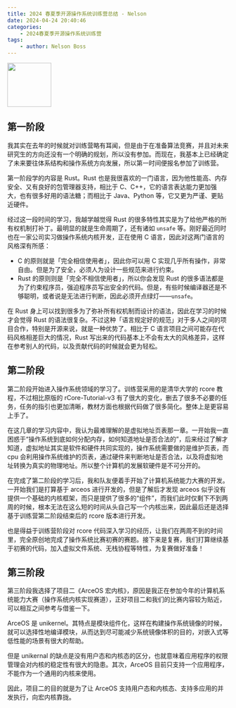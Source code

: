 ```yaml
---
title: 2024 春夏季开源操作系统训练营总结 - Nelson
date: 2024-04-24 20:40:46
categories:
    - 2024春夏季开源操作系统训练营
tags:
    - author: Nelson Boss
---
```


<img src="https://blog.bosswnx.xyz/images/profile.jpg" width="100" height="100">

## 第一阶段

我其实在去年的时候就对训练营略有耳闻，但是由于在准备算法竞赛，并且对未来研究生的方向还没有一个明确的规划，所以没有参加。而现在，我基本上已经确定了未来要往体系结构和操作系统方向发展，所以第一时间便报名参加了训练营。

第一阶段学的内容是 Rust。Rust 也是我很喜欢的一门语言，因为他性能高、内存安全、又有良好的包管理器支持，相比于 C、C++，它的语言表达能力更加强大，也有很多好用的语法糖；而相比于 Java、Python 等，它又更为严谨、更贴近硬件。

经过这一段时间的学习，我越学越觉得 Rust 的很多特性其实是为了给他严格的所有权机制打补丁。最明显的就是生命周期了，还有诸如 `unsafe` 等。刚好最近同时也在一家公司实习做操作系统内核开发，正在使用 C 语言，因此对这两门语言的风格深有所感：

- C 的原则就是「完全相信使用者」，因此你可以用 C 实现几乎所有操作，非常自由。但是为了安全，必须人为设计一些规范来进行约束。
- Rust 的原则则是「完全不相信使用者」，所以你会发现 Rust 的很多语法都是为了约束程序员，强迫程序员写出安全的代码。但是，有些时候编译器还是不够聪明，或者说是无法进行判断，因此必须开点绿灯——`unsafe`。

在 Rust 身上可以找到很多为了弥补所有权机制而设计的语法，因此在学习的时候才会觉得 Rust 的语法很复杂。不过这种「语言规定好的规范」对于多人之间的项目合作，特别是开源来说，就是一种优势了。相比于 C 语言项目之间可能存在代码风格相差巨大的情况，Rust 写出来的代码基本上不会有太大的风格差异，这样在参考别人的代码，以及贡献代码的时候就会更为轻松。

## 第二阶段

第二阶段开始进入操作系统领域的学习了。训练营采用的是清华大学的 rcore 教程，不过相比原版的 rCore-Tutorial-v3 有了很大的变化，删去了很多不必要的任务，任务的指引也更加清晰，教材方面也根据代码做了很多简化。整体上是更容易上手了。

在这几章的学习内容中，我认为最难理解的是虚拟地址页表那一章。一开始我一直困惑于“操作系统到底如何分配内存，如何知道地址是否合法的”，后来经过了解才知道，虚拟地址其实是软件和硬件共同实现的，操作系统需要做的是维护页表，而 cpu 会利用操作系统维护的页表，通过硬件来判断地址是否合法，以及将虚拟地址转换为真实的物理地址。所以整个计算机的发展软硬件是不可分开的。

在完成了第二阶段的学习后，我和队友便着手开始了计算机系统能力大赛的开发。一开始我们是打算基于 arceos 进行开发的，但是了解后才发现 arceos 似乎没有提供一个基础的内核框架，而只是提供了很多的“组件”，而我们此时仅剩下不到两周的时候，根本无法在这么短的时间从头自己写一个内核出来，因此最后还是选择基于训练营第二阶段结束后的 rcore 版本进行开发。

也是得益于训练营阶段对 rcore 代码深入学习的经历，让我们在两周不到的时间里，完全原创地完成了操作系统比赛初赛的赛题。接下来是复赛，我们打算继续基于初赛的代码，加入虚拟文件系统、无栈协程等特性，为复赛做好准备！

## 第三阶段

第三阶段我选择了项目二《ArceOS 宏内核》，原因是我正在参加今年的计算机系统能力大赛（操作系统内核实现赛道），正好项目二和我们的比赛内容较为贴近，可以相互之间参考与借鉴一下。

ArceOS 是 unikernel。其特点是模块组件化，这样在构建操作系统镜像的时候，就可以选择性地编译模块，从而达到尽可能减少系统镜像体积的目的，对嵌入式等低性能的场景有很大的帮助。

但是 unikernal 的缺点是没有用户态和内核态的区分，也就意味着应用程序的权限管理会对内核的稳定性有很大的隐患。其次，ArceOS 目前只支持一个应用程序，不能作为一个通用的内核来使用。

因此，项目二的目的就是为了让 ArceOS 支持用户态和内核态、支持多应用的并发执行，向宏内核靠拢。
